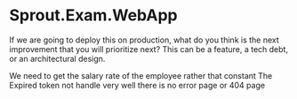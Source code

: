# Sprout.Exam.WebApp

If we are going to deploy this on production, what do you think is the next
improvement that you will prioritize next? This can be a feature, a tech debt, or
an architectural design.

We need to get the salary rate of the employee rather that constant 
The Expired token not handle very well there is no error page or 404 page 
